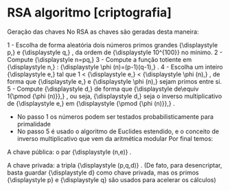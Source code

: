 # RSA algoritmo [criptografia]

Geração das chaves
No RSA as chaves são geradas desta maneira:

1 - Escolha de forma aleatória dois números primos grandes {\displaystyle p\,}  e {\displaystyle q\,} , da ordem de {\displaystyle 10^{100}}  no mínimo.
2 - Compute {\displaystyle n=pq\,} 
3 - Compute a função totiente em {\displaystyle n\,} : {\displaystyle \phi (n)=(p-1)(q-1)\,} .
4 - Escolha um inteiro {\displaystyle e\,}  tal que 1 < {\displaystyle e\,}  < {\displaystyle \phi (n)\,} , de forma que {\displaystyle e\,}  e {\displaystyle \phi (n)\,}  sejam primos entre si.
5 - Compute {\displaystyle d\,}  de forma que {\displaystyle de\equiv 1{\pmod {\phi (n)}}\,} , ou seja, {\displaystyle d\,}  seja o inverso multiplicativo de {\displaystyle e\,}  em {\displaystyle {\pmod {\phi (n)}}\,} .

* No passo 1 os números podem ser testados probabilisticamente para primalidade
* No passo 5 é usado o algoritmo de Euclides estendido, e o conceito de inverso multiplicativo que vem da aritmética modular
Por final temos:

A chave pública: o par {\displaystyle (n,e)} .

A chave privada: a tripla {\displaystyle (p,q,d)} . (De fato, para desencriptar, basta guardar {\displaystyle d}  como chave privada, mas os primos {\displaystyle p}  e {\displaystyle q}  são usados para acelerar os cálculos)

